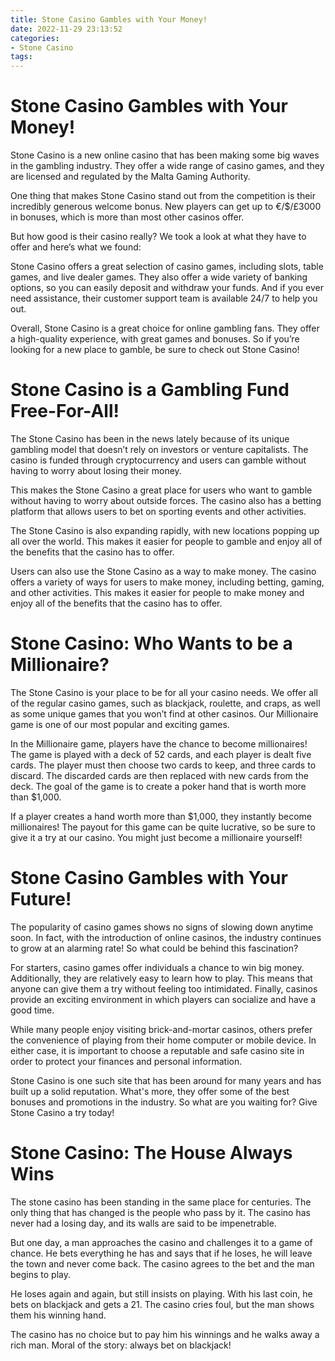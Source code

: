 ```yaml
---
title: Stone Casino Gambles with Your Money!
date: 2022-11-29 23:13:52
categories:
- Stone Casino
tags:
---
```



#  Stone Casino Gambles with Your Money!

Stone Casino is a new online casino that has been making some big waves in the gambling industry. They offer a wide range of casino games, and they are licensed and regulated by the Malta Gaming Authority.

One thing that makes Stone Casino stand out from the competition is their incredibly generous welcome bonus. New players can get up to €/$/£3000 in bonuses, which is more than most other casinos offer.

But how good is their casino really? We took a look at what they have to offer and here’s what we found:

Stone Casino offers a great selection of casino games, including slots, table games, and live dealer games. They also offer a wide variety of banking options, so you can easily deposit and withdraw your funds. And if you ever need assistance, their customer support team is available 24/7 to help you out.

Overall, Stone Casino is a great choice for online gambling fans. They offer a high-quality experience, with great games and bonuses. So if you’re looking for a new place to gamble, be sure to check out Stone Casino!

#  Stone Casino is a Gambling Fund Free-For-All!

The Stone Casino has been in the news lately because of its unique gambling model that doesn’t rely on investors or venture capitalists. The casino is funded through cryptocurrency and users can gamble without having to worry about losing their money.

This makes the Stone Casino a great place for users who want to gamble without having to worry about outside forces. The casino also has a betting platform that allows users to bet on sporting events and other activities.

The Stone Casino is also expanding rapidly, with new locations popping up all over the world. This makes it easier for people to gamble and enjoy all of the benefits that the casino has to offer.

Users can also use the Stone Casino as a way to make money. The casino offers a variety of ways for users to make money, including betting, gaming, and other activities. This makes it easier for people to make money and enjoy all of the benefits that the casino has to offer.

#  Stone Casino: Who Wants to be a Millionaire?

The Stone Casino is your place to be for all your casino needs. We offer all of the regular casino games, such as blackjack, roulette, and craps, as well as some unique games that you won’t find at other casinos. Our Millionaire game is one of our most popular and exciting games.

In the Millionaire game, players have the chance to become millionaires! The game is played with a deck of 52 cards, and each player is dealt five cards. The player must then choose two cards to keep, and three cards to discard. The discarded cards are then replaced with new cards from the deck. The goal of the game is to create a poker hand that is worth more than $1,000.

If a player creates a hand worth more than $1,000, they instantly become millionaires! The payout for this game can be quite lucrative, so be sure to give it a try at our casino. You might just become a millionaire yourself!

#  Stone Casino Gambles with Your Future!

The popularity of casino games shows no signs of slowing down anytime soon. In fact, with the introduction of online casinos, the industry continues to grow at an alarming rate! So what could be behind this fascination?

For starters, casino games offer individuals a chance to win big money. Additionally, they are relatively easy to learn how to play. This means that anyone can give them a try without feeling too intimidated. Finally, casinos provide an exciting environment in which players can socialize and have a good time.

While many people enjoy visiting brick-and-mortar casinos, others prefer the convenience of playing from their home computer or mobile device. In either case, it is important to choose a reputable and safe casino site in order to protect your finances and personal information.

Stone Casino is one such site that has been around for many years and has built up a solid reputation. What's more, they offer some of the best bonuses and promotions in the industry. So what are you waiting for? Give Stone Casino a try today!

#  Stone Casino: The House Always Wins

The stone casino has been standing in the same place for centuries. The only thing that has changed is the people who pass by it. The casino has never had a losing day, and its walls are said to be impenetrable.

But one day, a man approaches the casino and challenges it to a game of chance. He bets everything he has and says that if he loses, he will leave the town and never come back. The casino agrees to the bet and the man begins to play.

He loses again and again, but still insists on playing. With his last coin, he bets on blackjack and gets a 21. The casino cries foul, but the man shows them his winning hand.

The casino has no choice but to pay him his winnings and he walks away a rich man. Moral of the story: always bet on blackjack!